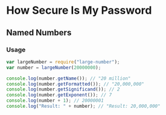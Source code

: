 # How Secure Is My Password
## Named Numbers

### Usage

```javascript
var largeNumber = require("large-number");
var number = largeNumber(20000000);

console.log(number.getName()); // "20 million"
console.log(number.getFormatted()); // "20,000,000"
console.log(number.getSignificand()); // 2
console.log(number.getExponent()); // 7
console.log(number + 1); // 20000001
console.log("Result: " + number); // "Result: 20,000,000"
```